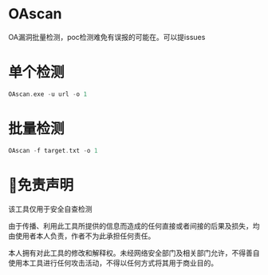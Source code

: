# OAscan


OA漏洞批量检测，poc检测难免有误报的可能在。可以提issues

# 单个检测
```go
OAscan.exe -u url -o 1
```

# 批量检测
```go
OAscan -f target.txt -o 1
```


# 👮免责声明

该工具仅用于安全自查检测

由于传播、利用此工具所提供的信息而造成的任何直接或者间接的后果及损失，均由使用者本人负责，作者不为此承担任何责任。

本人拥有对此工具的修改和解释权。未经网络安全部门及相关部门允许，不得善自使用本工具进行任何攻击活动，不得以任何方式将其用于商业目的。
